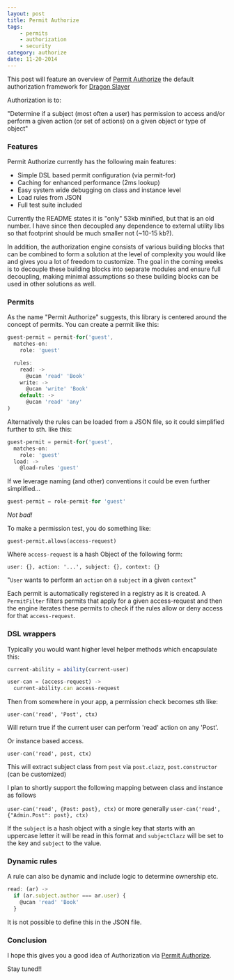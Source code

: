 ```yaml
---
layout: post
title: Permit Authorize
tags:
    - permits
    - authorization
    - security
category: authorize
date: 11-20-2014
---
```


This post will feature an overview of [Permit Authorize](https://github.com/kristianmandrup/permit-authorize) the default authorization framework for [Dragon Slayer](https://github.com/kristianmandrup/dragonslayer)

Authorization is to:

"Determine if a subject (most often a user) has permission to access and/or perform a given action (or set of actions) on a given object or type of object"

<!--more-->

### Features

Permit Authorize currently has the following main features:

- Simple DSL based permit configuration (via permit-for)
- Caching for enhanced performance (2ms lookup)
- Easy system wide debugging on class and instance level
- Load rules from JSON
- Full test suite included

Currently the README states it is "only" 53kb minified, but that is an old number. I have since then decoupled any dependence to external utility libs so that footprint should be much smaller not (~10-15 kb?).

In addition, the authorization engine consists of various building blocks that can be combined to form a solution at the level of complexity you would like and gives you a lot of freedom to customize.
The goal in the coming weeks is to decouple these building blocks into separate modules and ensure full decoupling, making minimal assumptions so these building blocks can be used in other solutions as well.

### Permits

As the name "Permit Authorize" suggests, this library is centered around the concept of permits.
You can create a permit like this:

```js
guest-permit = permit-for('guest',
  matches-on:
    role: 'guest'

  rules:
    read: ->
      @ucan 'read' 'Book'
    write: ->
      @ucan 'write' 'Book'
    default: ->
      @ucan 'read' 'any'
)
```

Alternatively the rules can be loaded from a JSON file, so it could simplified further to sth. like this:

```js
guest-permit = permit-for('guest',
  matches-on:
    role: 'guest'
  load: ->
    @load-rules 'guest'
```

If we leverage naming (and other) conventions it could be even further simplified...

```js
guest-permit = role-permit-for 'guest'
```

*Not bad!*

To make a permission test, you do something like:

`guest-permit.allows(access-request)`

Where `access-request` is a hash Object of the following form:

`user: {}, action: '...', subject: {}, context: {}`

"`User` wants to perform an `action` on a `subject` in a given `context`"

Each permit is automatically registered in a registry as it is created.
A `PermitFilter` filters permits that apply for a given access-request and then the engine
iterates these permits to check if the rules allow or deny access for that `access-request`.

### DSL wrappers

Typically you would want higher level helper methods which encapsulate this:

```js
current-ability = ability(current-user)

user-can = (access-request) ->
  current-ability.can access-request
```

Then from somewhere in your app, a permission check becomes sth like:

`user-can('read', 'Post', ctx)`

Will return true if the current user can perform 'read' action on any 'Post'.

Or instance based access.

`user-can('read', post, ctx)`

This will extract subject class from `post` via `post.clazz`, `post.constructor` (can be customized)

I plan to shortly support the following mapping between class and instance as follows

`user-can('read', {Post: post}, ctx)` or more generally `user-can('read', {"Admin.Post": post}, ctx)`

If the `subject` is a hash object with a single key that starts with an uppercase letter it will be read in this format and `subjectClazz` will be set to the key and `subject` to the value.

### Dynamic rules

A rule can also be dynamic and include logic to determine ownership etc.

```js
read: (ar) ->
  if (ar.subject.author === ar.user) {
    @ucan 'read' 'Book'  
  }
```

It is not possible to define this in the JSON file.

### Conclusion

I hope this gives you a good idea of Authorization via [Permit Authorize](https://github.com/kristianmandrup/permit-authorize).

Stay tuned!!
